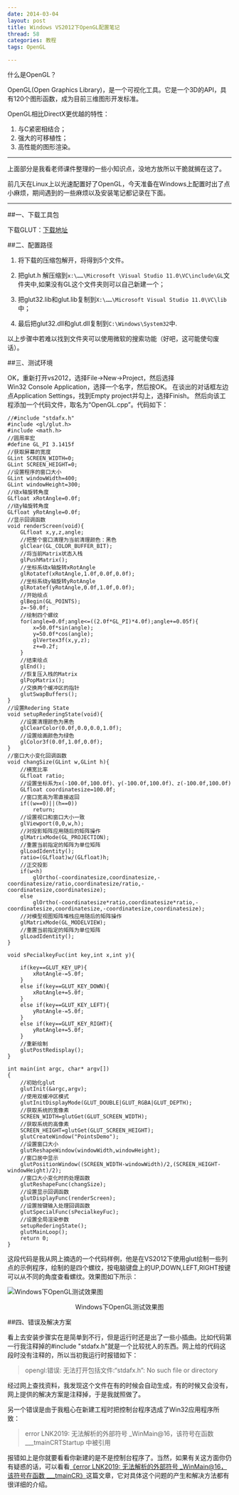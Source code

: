 ```yaml
---
date: 2014-03-04
layout: post
title: Windows VS2012下OpenGL配置笔记
thread: 58
categories: 教程
tags: OpenGL

---
```


什么是OpenGL？

OpenGL(Open Graphics Library)，是一个可视化工具。它是一个3D的API，具有120个图形函数，成为目前三维图形开发标准。

OpenGL相比DirectX更优越的特性：

1. 与C紧密相结合；
2. 强大的可移植性；
3. 高性能的图形渲染。

----

上面部分是我看老师课件整理的一些小知识点，没地方放所以干脆就搁在这了。

前几天在Linux上以光速配置好了OpenGL，今天准备在Windows上配置时出了点小麻烦，期间遇到的一些麻烦以及安装笔记都记录在下面。

----

##一、下载工具包

下载GLUT：[下载地址](http://www.opengl.org/resources/libraries/glut/glutdlls37beta.zip)

##二、配置路径

1. 将下载的压缩包解开，将得到5个文件。

2. 把glut.h 解压缩到`x:\……\Microsoft \Visual Studio 11.0\VC\include\GL`文件夹中,如果没有GL这个文件夹则可以自己新建一个；

3. 把glut32.lib和glut.lib复制到`X:\……\Microsoft Visual Studio 11.0\VC\lib`中；

4. 最后把glut32.dll和glut.dll复制到`C:\Windows\System32`中.

以上步骤中若难以找到文件夹可以使用微软的搜索功能（好吧，这可能使句废话）。

##三、测试环境

OK，重新打开vs2012，选择File->New->Project，然后选择Win32 Console Application，选择一个名字，然后按OK。 在谈出的对话框左边点Application Settings，找到Empty project并勾上，选择Finish。 然后向该工程添加一个代码文件，取名为“OpenGL.cpp”。代码如下：

```
//#include "stdafx.h"
#include <gl/glut.h>
#include <math.h>
//圆周率宏
#define GL_PI 3.1415f
//获取屏幕的宽度
GLint SCREEN_WIDTH=0;
GLint SCREEN_HEIGHT=0;
//设置程序的窗口大小
GLint windowWidth=400;
GLint windowHeight=300;
//绕x轴旋转角度
GLfloat xRotAngle=0.0f;
//绕y轴旋转角度
GLfloat yRotAngle=0.0f;
//显示回调函数
void renderScreen(void){
	GLfloat x,y,z,angle;
	//把整个窗口清理为当前清理颜色：黑色
	glClear(GL_COLOR_BUFFER_BIT);
	//将当前Matrix状态入栈
	glPushMatrix();
	//坐标系绕x轴旋转xRotAngle
	glRotatef(xRotAngle,1.0f,0.0f,0.0f);
	//坐标系绕y轴旋转yRotAngle
	glRotatef(yRotAngle,0.0f,1.0f,0.0f);
	//开始绘点
	glBegin(GL_POINTS);
	z=-50.0f;
	//绘制四个螺纹
	for(angle=0.0f;angle<=((2.0f*GL_PI)*4.0f);angle+=0.05f){
		x=50.0f*sin(angle);
		y=50.0f*cos(angle);
		glVertex3f(x,y,z);
		z+=0.2f;
	}
	//结束绘点
	glEnd();
	//恢复压入栈的Matrix
	glPopMatrix();
	//交换两个缓冲区的指针
	glutSwapBuffers();
}
//设置Redering State 
void setupRederingState(void){
	//设置清理颜色为黑色
	glClearColor(0.0f,0.0,0.0,1.0f);
	//设置绘画颜色为绿色
	glColor3f(0.0f,1.0f,0.0f);
}
//窗口大小变化回调函数
void changSize(GLint w,GLint h){
	//横宽比率
	GLfloat ratio;
	//设置坐标系为x(-100.0f,100.0f)、y(-100.0f,100.0f)、z(-100.0f,100.0f)
	GLfloat coordinatesize=100.0f;
	//窗口宽高为零直接返回
	if((w==0)||(h==0))
		return;
	//设置视口和窗口大小一致
	glViewport(0,0,w,h);
	//对投影矩阵应用随后的矩阵操作
	glMatrixMode(GL_PROJECTION);
	//重置当前指定的矩阵为单位矩阵　
	glLoadIdentity();
	ratio=(GLfloat)w/(GLfloat)h;
	//正交投影
	if(w<h)
		glOrtho(-coordinatesize,coordinatesize,-coordinatesize/ratio,coordinatesize/ratio,-coordinatesize,coordinatesize);
	else
		glOrtho(-coordinatesize*ratio,coordinatesize*ratio,-coordinatesize,coordinatesize,-coordinatesize,coordinatesize);
	//对模型视图矩阵堆栈应用随后的矩阵操作
	glMatrixMode(GL_MODELVIEW);
	//重置当前指定的矩阵为单位矩阵　
	glLoadIdentity();
}

void sPecialkeyFuc(int key,int x,int y){

	if(key==GLUT_KEY_UP){
		xRotAngle-=5.0f;
	}
	else if(key==GLUT_KEY_DOWN){
		xRotAngle+=5.0f;
	}
	else if(key==GLUT_KEY_LEFT){
		yRotAngle-=5.0f;
	}
	else if(key==GLUT_KEY_RIGHT){
		yRotAngle+=5.0f;
	}
	//重新绘制
	glutPostRedisplay();
}

int main(int argc, char* argv[])
{
	//初始化glut 
	glutInit(&argc,argv);
	//使用双缓冲区模式
	glutInitDisplayMode(GLUT_DOUBLE|GLUT_RGBA|GLUT_DEPTH);
	//获取系统的宽像素
	SCREEN_WIDTH=glutGet(GLUT_SCREEN_WIDTH);
	//获取系统的高像素
	SCREEN_HEIGHT=glutGet(GLUT_SCREEN_HEIGHT);
	glutCreateWindow("PointsDemo");
	//设置窗口大小
	glutReshapeWindow(windowWidth,windowHeight);
	//窗口居中显示
	glutPositionWindow((SCREEN_WIDTH-windowWidth)/2,(SCREEN_HEIGHT-windowHeight)/2);
	//窗口大小变化时的处理函数
	glutReshapeFunc(changSize);
	//设置显示回调函数 
	glutDisplayFunc(renderScreen);
	//设置按键输入处理回调函数
	glutSpecialFunc(sPecialkeyFuc);
	//设置全局渲染参数
	setupRederingState();
	glutMainLoop();
	return 0;
}
```

这段代码是我从网上摘选的一个代码样例，他是在VS2012下使用glut绘制一些列点的示例程序，绘制的是四个螺纹，按电脑键盘上的UP,DOWN,LEFT,RIGHT按键可以从不同的角度查看螺纹。效果图如下所示：

![](/assets/2014-03-04-windowsopenglexample.png "Windows下OpenGL测试效果图")
<center>Windows下OpenGL测试效果图</center>

##四、错误及解决方案

看上去安装步骤实在是简单到不行，但是运行时还是出了一些小插曲。比如代码第一行我注释掉的#include "stdafx.h"就是一个比较扰人的东西。网上给的代码这段时没有注释的，所以当初我运行时报错如下：

>opengl:错误: 无法打开包括文件:“stdafx.h”: No such file or directory

经过网上查找资料，我发现这个文件在有的时候会自动生成，有的时候又会没有，网上提供的解决方案是注释掉，于是我就照做了。

另一个错误是由于我粗心在新建工程时把控制台程序选成了Win32应用程序所致：

>error LNK2019: 无法解析的外部符号 \_WinMain@16，该符号在函数 \___tmainCRTStartup 中被引用

报错如上是你就要看看你新建的是不是控制台程序了。当然，如果有关这方面你仍有疑惑的话，可以看看[《error LNK2019: 无法解析的外部符号 \_WinMain@16，该符号在函数 \___tmainCR》](http://blog.csdn.net/playstudy/article/details/6661868)这篇文章，它对具体这个问题的产生和解决方法都有很详细的介绍。